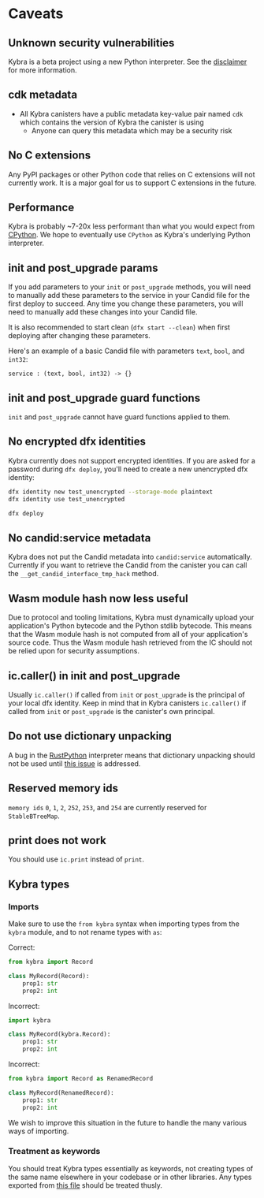 # Caveats

## Unknown security vulnerabilities

Kybra is a beta project using a new Python interpreter. See the [disclaimer](./kybra.md#disclaimer) for more information.

## cdk metadata

-   All Kybra canisters have a public metadata key-value pair named `cdk` which contains the version of Kybra the canister is using
    -   Anyone can query this metadata which may be a security risk

## No C extensions

Any PyPI packages or other Python code that relies on C extensions will not currently work. It is a major goal for us to support C extensions in the future.

## Performance

Kybra is probably ~7-20x less performant than what you would expect from [CPython](https://github.com/python/cpython). We hope to eventually use `CPython` as Kybra's underlying Python interpreter.

## init and post_upgrade params

If you add parameters to your `init` or `post_upgrade` methods, you will need to manually add these parameters to the service in your Candid file for the first deploy to succeed. Any time you change these parameters, you will need to manually add these changes into your Candid file.

It is also recommended to start clean (`dfx start --clean`) when first deploying after changing these parameters.

Here's an example of a basic Candid file with parameters `text`, `bool`, and `int32`:

```
service : (text, bool, int32) -> {}
```

## init and post_upgrade guard functions

`init` and `post_upgrade` cannot have guard functions applied to them.

## No encrypted dfx identities

Kybra currently does not support encrypted identities. If you are asked for a password during `dfx deploy`, you'll need to create a new unencrypted dfx identity:

```bash
dfx identity new test_unencrypted --storage-mode plaintext
dfx identity use test_unencrypted

dfx deploy
```

## No candid:service metadata

Kybra does not put the Candid metadata into `candid:service` automatically. Currently if you want to retrieve the Candid from the canister you can call the `__get_candid_interface_tmp_hack` method.

## Wasm module hash now less useful

Due to protocol and tooling limitations, Kybra must dynamically upload your application's Python bytecode and the Python stdlib bytecode. This means that the Wasm module hash is not computed from all of your application's source code. Thus the Wasm module hash retrieved from the IC should not be relied upon for security assumptions.

## ic.caller() in init and post_upgrade

Usually `ic.caller()` if called from `init` or `post_upgrade` is the principal of your local dfx identity. Keep in mind that in Kybra canisters `ic.caller()` if called from `init` or `post_upgrade` is the canister's own principal.

## Do not use dictionary unpacking

A bug in the [RustPython](https://github.com/RustPython/RustPython) interpreter means that dictionary unpacking should not be used until [this issue](https://github.com/RustPython/RustPython/issues/4932) is addressed.

## Reserved memory ids

`memory ids` `0`, `1`, `2`, `252`, `253`, and `254` are currently reserved for `StableBTreeMap`.

## print does not work

You should use `ic.print` instead of `print`.

## Kybra types

### Imports

Make sure to use the `from kybra` syntax when importing types from the `kybra` module, and to not rename types with `as`:

Correct:

```python
from kybra import Record

class MyRecord(Record):
    prop1: str
    prop2: int
```

Incorrect:

```python
import kybra

class MyRecord(kybra.Record):
    prop1: str
    prop2: int
```

Incorrect:

```python
from kybra import Record as RenamedRecord

class MyRecord(RenamedRecord):
    prop1: str
    prop2: int
```

We wish to improve this situation in the future to handle the many various ways of importing.

### Treatment as keywords

You should treat Kybra types essentially as keywords, not creating types of the same name elsewhere in your codebase or in other libraries. Any types exported from [this file](https://github.com/demergent-labs/kybra/blob/main/kybra/__init__.py) should be treated thusly.

